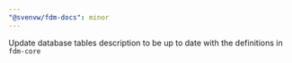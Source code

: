 ```yaml
---
"@svenvw/fdm-docs": minor
---
```


Update database tables description to be up to date with the definitions in `fdm-core`
